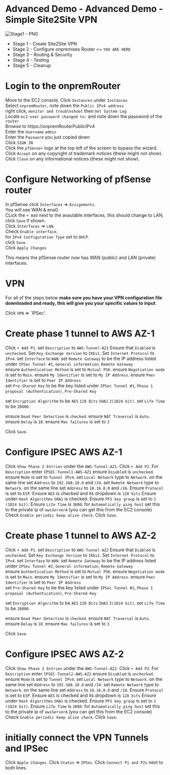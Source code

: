# Advanced Demo - Advanced Demo - Simple Site2Site VPN

![Stage1 - PNG](TBC)

- Stage 1 - Create Site2Site VPN 
- Stage 2 - Configure onpremises Router <= `YOU ARE HERE`
- Stage 3 - Routing & Security
- Stage 4 - Testing
- Stage 5 - Cleanup

# Login to the onpremRouter

Move to the EC2 console, Click `Instances` under `Instances`  
Select `onpremRouter`, note down the `Public IPv4 address`  
right click, `monitor and troubleshoot` then `Get System Log`  
Locate `ec2-user password changed to:` and note down the password of the `router`  
Browse to https://onpremRouterPublicIPv4  
Enter the `Username` `admin`  
Enter the `Password` you just copied down  
Click `SIGN IN`  
Click the `pfSense+` logo at the top left of the screen to bypass the wizard. 
Click `Accept` on any copyright ot trademark notices (these might not show). 
Click `Close` on any informational notices (these might not show). 

# Configure Networking of pfSense router

In pfSense click `Interfaces` => `Assignments`.  
You will see WAN & ena0.  
CLick the `+ Add` next to the avaulable interfaces, this should change to LAN, click `Save` if shown.  
Click `Interfaces` => `LAN`.  
Check `Enable interface`.  
for `IPv4 Configuration Type` set to `DHCP`.  
click `Save`.  
Click `Apply Changes`  


This means the pfSense router now has WAN (public) and LAN (private) interfaces.  


# VPN

For all of the steps below **make sure you have your VPN configuration file downloaded and ready, this will give you your specific values to input**. 

Click `VPN` => `IPSec'. 

# Create phase 1 tunnel to AWS AZ-1

Click `+ Add P1`. 
set `Description` to `AWS-Tunnel-AZ1`
Ensure that `Diabled` is `unchecked`. 
Set `Key Exchange Version` to `IKEv1`. 
Set `Internet Protocol` to `IPv4`. 
set `Interface` to `WAN`. 
set `Remote Gateway` to be the IP address listed under `IPSec Tunnel #1`, `General information`, `Remote Gateway`  
ensure `Authentication Method` is set to `Mutual PSK`. 
ensure `Negotiation mode` is set to `Main`. 
ensure `My Identifier` is set to `My IP Address`. 
ensure `Peer Identifier` is set to `Peer IP Address`  
set `Pre-Shared Key` to be the key listed under `IPSec Tunnel #1`, `Phase 1 proposal (Authentication)`, `Pre-Shared Key`

set `Encryption Algorithm` to be `AES` `128 Bits` `SHA1` `2(1024 bit)`. 
set `Life Time` to be `28800`. 

ensure `Dead Peer Detection` is `checked`. 
ensure `NAT Traversal` is `Auto`. 
ensure `Delay` is `10`. 
ensure `Max failures` is set to `3`

Click `Save`. 

# Configure IPSEC AWS AZ-1

Click `Show Phase 2 Entries` under the `AWS-Tunnel-AZ1`. 
Click `+ Add P2`. 
For `Description` enter `IPSEC-Tunnel1-AWS-AZ1`
ensure `Disabled` is `unchecked`. 
ensure `Mode` is set to `Tunnel IPv4`. 
set `Local Network` type to `Network`. 
on the same line set `Address` to `192.168.10.0` and `/24`. 
set `Remote Network` type to `Network`. 
on the same line set `Address` to `10.16.0.0` and `/16`. 
Ensure `Protocol` is set to `ESP`. 
Ensure `AES` is checked and its dropdown is `128 bits`
Ensure under `Hash Algorithms` `SHA1` is checked.
Ensure `PFS key group` is set to `2 (1024 bit)`. 
Ensure `Life Time` is `3600`. 
for `Automatically ping host` set this to the private ip of `awsServerA` (you can get this from the EC2 console)
Check `Enable periodic keep alive check`. 
Click `Save`. 


# Create phase 1 tunnel to AWS AZ-2

Click `+ Add P1`. 
set `Description` to `AWS-Tunnel-AZ2`
Ensure that `Diabled` is `unchecked`. 
Set `Key Exchange Version` to `IKEv1`. 
Set `Internet Protocol` to `IPv4`. 
set `Interface` to `WAN`. 
set `Remote Gateway` to be the IP address listed under `IPSec Tunnel #2`, `General information`, `Remote Gateway`  
ensure `Authentication Method` is set to `Mutual PSK`. 
ensure `Negotiation mode` is set to `Main`. 
ensure `My Identifier` is set to `My IP Address`. 
ensure `Peer Identifier` is set to `Peer IP Address`  
set `Pre-Shared Key` to be the key listed under `IPSec Tunnel #1`, `Phase 1 proposal (Authentication)`, `Pre-Shared Key`

set `Encryption Algorithm` to be `AES` `128 Bits` `SHA1` `2(1024 bit)`. 
set `Life Time` to be `28800`. 

ensure `Dead Peer Detection` is `checked`. 
ensure `NAT Traversal` is `Auto`. 
ensure `Delay` is `10`. 
ensure `Max failures` is set to `3`

Click `Save`. 


# Configure IPSEC AWS AZ-2

Click `Show Phase 2 Entries` under the `AWS-Tunnel-AZ2`. 
Click `+ Add P2`. 
For `Description` enter `IPSEC-Tunnel2-AWS-AZ2`
ensure `Disabled` is `unchecked`. 
ensure `Mode` is set to `Tunnel IPv4`. 
set `Local Network` type to `Network`. 
on the same line set `Address` to `192.168.10.0` and `/24`. 
set `Remote Network` type to `Network`. 
on the same line set `Address` to `10.16.0.0` and `/16`. 
Ensure `Protocol` is set to `ESP`. 
Ensure `AES` is checked and its dropdown is `128 bits`
Ensure under `Hash Algorithms` `SHA1` is checked.
Ensure `PFS key group` is set to `2 (1024 bit)`. 
Ensure `Life Time` is `3600`. 
for `Automatically ping host` set this to the private ip of `awsServerA` (you can get this from the EC2 console)
Check `Enable periodic keep alive check`. 
Click `Save`. 

# initially connect the VPN Tunnels and IPSec

Click `Apple Changes`. 
Click `Status` => `IPSec`. 
Click `Connect P1 and P2s` next to both lines. 


